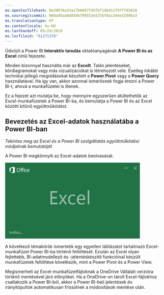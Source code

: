 ```yaml
---
ms.openlocfilehash: 0e29076a33a17b6097fd3fbf1db411f97ff45818
ms.sourcegitcommit: 60dad5aa0d85db790553e537bf8ac34ee3289ba3
ms.translationtype: HT
ms.contentlocale: hu-HU
ms.lasthandoff: 05/29/2019
ms.locfileid: "61271378"
---
```

Üdvözli a Power BI **Interaktív tanulás** oktatóanyagának **A Power BI és az Excel** című fejezete.

Minden bizonnyal használta már az **Excelt**. Talán jelentéseket, kördiagramokat vagy más vizualizációkat is létrehozott vele. Esetleg inkább technikai jellegű megoldásokat készített a **Power Pivot** vagy a **Power Query** használatával. Ha így van, akkor azonnal ismerősnek fogja érezni a Power BI-t, ahová a munkafüzetei is illenek.

Ez a fejezet azt mutatja be, hogy mennyire egyszerűen átültethetők az Excel-munkafüzetek a Power BI-ba, és bemutatja a Power BI és az Excel közötti kitűnő együttműködést.

## <a name="introduction-to-using-excel-data-in-power-bi"></a>Bevezetés az Excel-adatok használatába a Power BI-ban
*Tekintse meg az Excel és a Power BI szolgáltatás együttműködési módjainak bemutatóját*

A Power BI megkönnyíti az Excel-adatok beolvasását.

![](media/5-1-intro-excel-data/5-1_1.png)

A következő témakörök ismertetik egy egyetlen táblázatot tartalmazó Excel-munkafüzet Power BI-ba történő feltöltését. Ezután az Excel olyan fejlettebb, BI-adatmodellező és -jelentéskészítő funkcióival készült munkafüzetek feltöltése következik, mint a Power Pivot és a Power View.

Megismerheti az Excel-munkafüzetfájloknak a OneDrive Vállalati verzióra történő mentésével járó előnyöket. Ha a OneDrive-on tárolt Excel-fájlokhoz csatlakozik a Power BI-ból, akkor a Power BI-beli jelentések és irányítópultok automatikusan frissülnek a módosítások mentése után.

